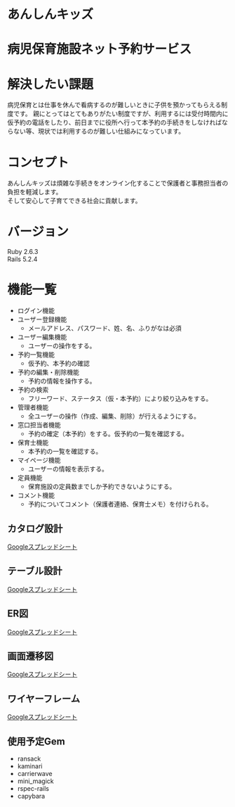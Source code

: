 # あんしんキッズ

# 病児保育施設ネット予約サービス

# 解決したい課題
病児保育とは仕事を休んで看病するのが難しいときに子供を預かってもらえる制度です。
親にとってはとてもありがたい制度ですが、利用するには受付時間内に仮予約の電話をしたり、前日までに役所へ行って本予約の手続きをしなければならない等、現状では利用するのが難しい仕組みになっています。

# コンセプト
あんしんキッズは煩雑な手続きをオンライン化することで保護者と事務担当者の負担を軽減します。\
そして安心して子育てできる社会に貢献します。

# バージョン
Ruby 2.6.3\
Rails 5.2.4

# 機能一覧

* ログイン機能
* ユーザー登録機能
  * メールアドレス、パスワード、姓、名、ふりがなは必須
* ユーザー編集機能
  * ユーザーの操作をする。
* 予約一覧機能
  * 仮予約、本予約の確認
* 予約の編集・削除機能
  * 予約の情報を操作する。
* 予約の検索
  * フリーワード、ステータス（仮・本予約）により絞り込みをする。
* 管理者機能
  * 全ユーザーの操作（作成、編集、削除）が行えるようにする。
* 窓口担当者機能
  * 予約の確定（本予約）をする。仮予約の一覧を確認する。
* 保育士機能
  * 本予約の一覧を確認する。
* マイページ機能
  * ユーザーの情報を表示する。
* 定員機能
  * 保育施設の定員数までしか予約できないようにする。
* コメント機能
  * 予約についてコメント（保護者連絡、保育士メモ）を付けられる。

## カタログ設計
[Googleスプレッドシート](https://docs.google.com/spreadsheets/d/e/2PACX-1vQYwK1DQiQQlIGAzNz7e3t_n5gY4yb8qLklZ_m1GNVo8pI0fyQUl5iM_ByoCWYTvEIszN8AFs-w3FWq/pubhtml)
## テーブル設計
[Googleスプレッドシート](https://docs.google.com/spreadsheets/d/e/2PACX-1vS1bM0FdGiLL4AFxWcKxEAeG_sLesM7L7oybULngGx01-Z3Q2XOcDdOyjP7f0BS7bzU8a8ZPBClpTVP/pubhtml)
## ER図
[Googleスプレッドシート](https://docs.google.com/spreadsheets/d/e/2PACX-1vQocrIKeNuMRfN9Zt83tqY_Fr4OVcNHpuR0n9J91IFvHlZh8JlM8bRNPa2FyQfTxljImPvXPgHEecR4/pubhtml)
## 画面遷移図
[Googleスプレッドシート](https://docs.google.com/spreadsheets/d/e/2PACX-1vRCyDOkUfEYT6or1LJpSPtM8acGCI_YK1plUROx55dqjTvoKz_LyVwexOZBlL5V9j75foLuD10Nr-sl/pubhtml)
## ワイヤーフレーム
[Googleスプレッドシート](https://docs.google.com/spreadsheets/d/e/2PACX-1vSv7g6FhFNrHIE1v_HJBOzzetbvIbcV5Z2H1An5erYerVEMZHB4tzrIZ0AW6zX6B8Drh7rYdb9JuXt_/pubhtml)

## 使用予定Gem
* ransack
* kaminari
* carrierwave
* mini_magick
* rspec-rails
* capybara
